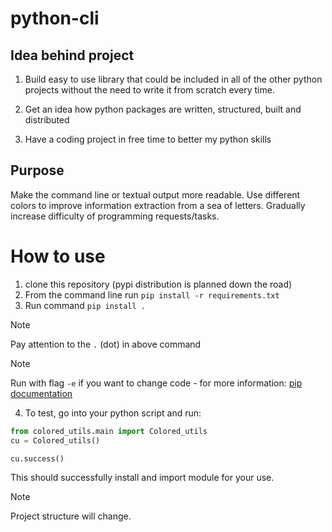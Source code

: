 # python-cli

## Idea behind project

1) Build easy to use library that could be included in all of the other python projects without the need to write it from scratch every time.

2) Get an idea how python packages are written, structured, built and distributed

3) Have a coding project in free time to better my python skills

## Purpose

Make the command line or textual output more readable. 
Use different colors to improve information extraction from a sea of letters.
Gradually increase difficulty of programming requests/tasks.

# How to use

1. clone this repository (pypi distribution is planned down the road)
2. From the command line run `pip install -r requirements.txt`
3. Run command `pip install .`

> [!NOTE]
> Pay attention to the `.` (dot) in above command
   
> [!NOTE]
> Run with flag `-e` if you want to change code - for more information: [pip documentation](https://pip.pypa.io/en/stable/topics/local-project-installs/#editable-installs)

4. To test, go into your python script and run:

```py
from colored_utils.main import Colored_utils
cu = Colored_utils()

cu.success()
```

This should successfully install and import module for your use. 

> [!NOTE]
> Project structure will change.
